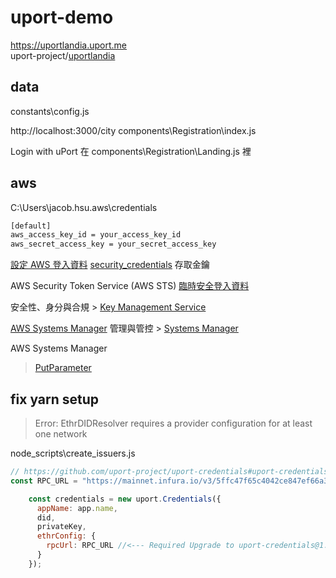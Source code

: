 # uport-demo

https://uportlandia.uport.me  
uport-project/[uportlandia](https://github.com/uport-project/uportlandia)

## data

constants\config.js

http://localhost:3000/city
components\Registration\index.js

 Login with uPort 在 components\Registration\Landing.js <Card> 裡

## aws

C:\Users\jacob.hsu\.aws\credentials

```bash
[default]
aws_access_key_id = your_access_key_id
aws_secret_access_key = your_secret_access_key
```

[設定 AWS 登入資料](https://docs.aws.amazon.com/zh_tw/sdk-for-java/v2/developer-guide/setup-credentials.html)
[security_credentials](https://console.aws.amazon.com/iam/home?#/security_credentials) 存取金鑰
 
AWS Security Token Service (AWS STS) [臨時安全登入資料](https://docs.aws.amazon.com/zh_tw/IAM/latest/UserGuide/id_credentials_temp.html)

安全性、身分與合規 > [Key Management Service](https://console.aws.amazon.com/kms)

[AWS Systems Manager](https://docs.aws.amazon.com/zh_cn/systems-manager/latest/userguide/systems-manager-quick-setup.html)
管理與管控 > [Systems Manager](https://console.aws.amazon.com/systems-manager/)

AWS Systems Manager
> [PutParameter](https://docs.aws.amazon.com/zh_cn/systems-manager/latest/APIReference/API_PutParameter.html)

## fix yarn setup

>  Error: EthrDIDResolver requires a provider configuration for at least one network

node_scripts\create_issuers.js

```js
// https://github.com/uport-project/uport-credentials#uport-credentials-library
const RPC_URL = "https://mainnet.infura.io/v3/5ffc47f65c4042ce847ef66a3fa70d4c";

    const credentials = new uport.Credentials({
      appName: app.name,
      did,
      privateKey,
      ethrConfig: {
        rpcUrl: RPC_URL //<--- Required Upgrade to uport-credentials@1.3.0
      }
    });
```
